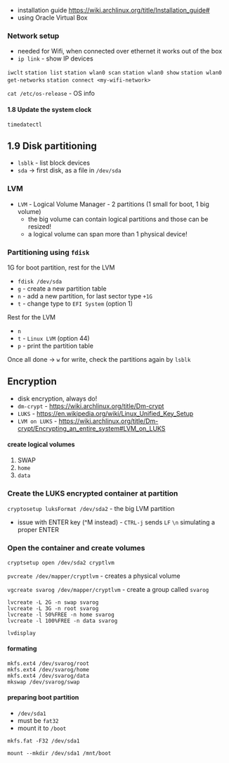 
- installation guide https://wiki.archlinux.org/title/Installation_guide#
- using Oracle Virtual Box


### Network setup

- needed for Wifi, when connected over ethernet it works out of the box
- `ip link` - show IP devices

`iwclt`
`station list`
`station wlan0 scan`
`station wlan0 show`
`station wlan0 get-networks`
`station connect <my-wifi-network>`

`cat /etc/os-release` - OS info

#### 1.8 Update the system clock

`timedatectl`

## 1.9 Disk partitioning

- `lsblk` - list block devices
- `sda` -> first disk, as a file in `/dev/sda`
### LVM

- `LVM` - Logical Volume Manager - 2 partitions (1 small for boot, 1 big volume)
  - the big volume can contain logical partitions and those can be resized!
  - a logical volume can span more than 1 physical device!

### Partitioning using `fdisk`

1G for boot partition, rest for the LVM

- `fdisk /dev/sda`
- `g` - create a new partition table
- `n` - add a new partition, for last sector type `+1G`
- `t` - change type to `EFI System` (option 1)

Rest for the LVM

- `n`
- `t` - `Linux LVM` (option 44)
- `p` - print the partition table

Once all done -> `w` for write, check the partitions again by `lsblk`


## Encryption

- disk encryption, always do!
- `dm-crypt` - https://wiki.archlinux.org/title/Dm-crypt
- `LUKS` - https://en.wikipedia.org/wiki/Linux_Unified_Key_Setup
- `LVM on LUKS` - https://wiki.archlinux.org/title/Dm-crypt/Encrypting_an_entire_system#LVM_on_LUKS

#### create logical volumes

1. SWAP
2. `home`
3. `data`

### Create the LUKS encrypted container at partition

`cryptosetup luksFormat /dev/sda2` - the big LVM partition

- issue with ENTER key (^M instead) - `CTRL-j` sends `LF` `\n` simulating a proper ENTER


### Open the container and create volumes

`cryptsetup open /dev/sda2 cryptlvm`

`pvcreate /dev/mapper/cryptlvm` - creates a physical volume

`vgcreate svarog /dev/mapper/cryptlvm` - create a group called `svarog`

```
lvcreate -L 2G -n swap svarog
lvcreate -L 3G -n root svarog
lvcreate -l 50%FREE -n home svarog
lvcreate -l 100%FREE -n data svarog
```


`lvdisplay`

#### formating

```
mkfs.ext4 /dev/svarog/root
mkfs.ext4 /dev/svarog/home
mkfs.ext4 /dev/svarog/data
mkswap /dev/svarog/swap
```

#### preparing boot partition

- `/dev/sda1`
- must be `fat32`
- mount it to `/boot`

`mkfs.fat -F32 /dev/sda1`

`mount --mkdir /dev/sda1 /mnt/boot`

